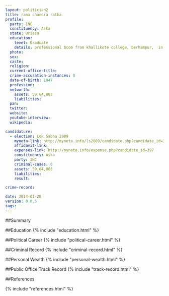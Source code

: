 ```yaml
---
layout: politician2
title: rama chandra ratha
profile: 
  party: INC
  constituency: Aska
  state: Orissa
  education: 
    level: Graduate
    details: professional bcom from khallikote college, berhampur,  in year 1965, ll.b. from department of law, khallikote college, berhampur, berhampur university in 1967
  photo: 
  sex: 
  caste: 
  religion: 
  current-office-title: 
  crime-accusation-instances: 0
  date-of-birth: 1947
  profession: 
  networth: 
    assets: 59,64,003
    liabilities: 
  pan: 
  twitter: 
  website: 
  youtube-interview: 
  wikipedia: 

candidature: 
  - election: Lok Sabha 2009
    myneta-link: http://myneta.info/ls2009/candidate.php?candidate_id=397
    affidavit-link: 
    expenses-link: http://myneta.info/expense.php?candidate_id=397
    constituency: Aska 
    party: INC
    criminal-cases: 0
    assets: 59,64,003
    liabilities: 
    result:  

crime-record: 

date: 2014-01-28
version: 0.0.5
tags: 
---
```

##Summary


##Education
{% include "education.html" %}


##Political Career
{% include "political-career.html" %}


##Criminal Record
{% include "criminal-record.html" %}


##Personal Wealth
{% include "personal-wealth.html" %}


##Public Office Track Record
{% include "track-record.html" %}


##References


{% include "references.html" %}